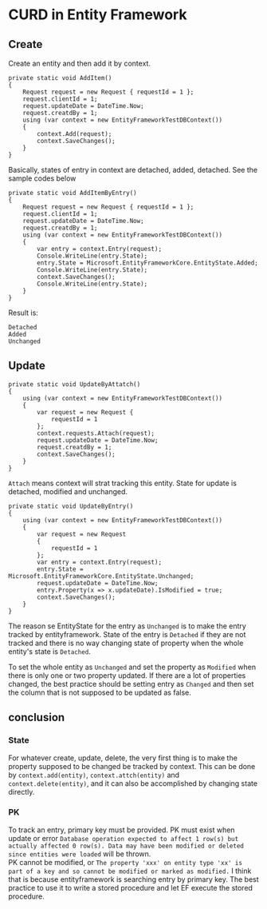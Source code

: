 # CURD in Entity Framework
## Create
Create an entity and then add it by context.
```
private static void AddItem()
{
    Request request = new Request { requestId = 1 };
    request.clientId = 1;
    request.updateDate = DateTime.Now;
    request.creatdBy = 1;
    using (var context = new EntityFrameworkTestDBContext())
    {
        context.Add(request);
        context.SaveChanges();
    }
}
```
Basically, states of entry in context are detached, added, detached. See the sample codes below 
```
private static void AddItemByEntry()
{
    Request request = new Request { requestId = 1 };
    request.clientId = 1;
    request.updateDate = DateTime.Now;
    request.creatdBy = 1;
    using (var context = new EntityFrameworkTestDBContext())
    {                
        var entry = context.Entry(request);
        Console.WriteLine(entry.State);
        entry.State = Microsoft.EntityFrameworkCore.EntityState.Added;
        Console.WriteLine(entry.State);
        context.SaveChanges();
        Console.WriteLine(entry.State);
    }
}
```
Result is:
```
Detached
Added
Unchanged
```

## Update
```
private static void UpdateByAttatch()
{
    using (var context = new EntityFrameworkTestDBContext())
    {
        var request = new Request {
            requestId = 1
        };
        context.requests.Attach(request);
        request.updateDate = DateTime.Now;
        request.creatdBy = 1;
        context.SaveChanges();
    }
}
```
`Attach` means context will strat tracking this entity. State for update is detached, modified and unchanged. 
```
private static void UpdateByEntry()
{
    using (var context = new EntityFrameworkTestDBContext())
    {
        var request = new Request
        {
            requestId = 1
        };
        var entry = context.Entry(request);
        entry.State = Microsoft.EntityFrameworkCore.EntityState.Unchanged;
        request.updateDate = DateTime.Now;
        entry.Property(x => x.updateDate).IsModified = true;
        context.SaveChanges();
    }
}
```
The reason se EntityState for the entry as `Unchanged` is to make the entry tracked by entityframework. State of the entry is `Detached` if they are not tracked and there is no way changing state of property when the whole entity's state is `Detached`.   

To set the whole entity as `Unchanged` and set the property as `Modified` when there is only one or two property updated. If there are a lot of properties changed, the best practice should be setting entry as `Changed` and then set the column that is not supposed to be updated as false.  

## conclusion
### State 
For whatever create, update, delete, the very first thing is to make the property supposed to be changed be tracked by context. This can be done by `context.add(entity)`, `context.attch(entity)` and `context.delete(entity)`, and it can also be accomplished by changing state directly.     

### PK  
To track an entry, primary key must be provided. PK must exist when update or error `Database operation expected to affect 1 row(s) but actually affected 0 row(s). Data may have been modified or deleted since entities were loaded` will be thrown.  
PK cannot be modified, or `The property 'xxx' on entity type 'xx' is part of a key and so cannot be modified or marked as modified.` I think that is because entityframework is searching entry by primary key. The best practice to use it to write a stored procedure and let EF execute the stored procedure.
